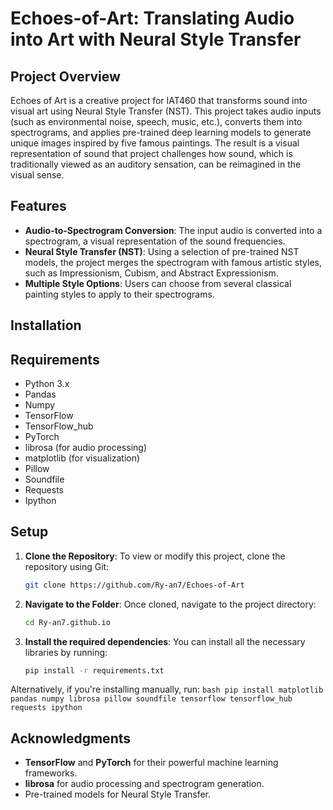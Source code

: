# Echoes-of-Art: Translating Audio into Art with Neural Style Transfer

## Project Overview

Echoes of Art is a creative project for IAT460 that transforms sound into visual art using Neural Style Transfer (NST). This project takes audio inputs (such as environmental noise, speech, music, etc.), converts them into spectrograms, and applies pre-trained deep learning models to generate unique images inspired by five famous paintings. The result is a visual representation of sound that project challenges how sound, which is traditionally viewed as an auditory sensation, can be reimagined in the visual sense.

## Features
- **Audio-to-Spectrogram Conversion**: The input audio is converted into a spectrogram, a visual representation of the sound frequencies.
- **Neural Style Transfer (NST)**: Using a selection of pre-trained NST models, the project merges the spectrogram with famous artistic styles, such as Impressionism, Cubism, and Abstract Expressionism.
- **Multiple Style Options**: Users can choose from several classical painting styles to apply to their spectrograms.

## Installation
## Requirements
- Python 3.x
- Pandas
- Numpy
- TensorFlow
- TensorFlow_hub
- PyTorch
- librosa (for audio processing)
- matplotlib (for visualization)
- Pillow
- Soundfile
- Requests
- Ipython

## Setup
1. **Clone the Repository**: To view or modify this project, clone the repository using Git:
   ```bash
   git clone https://github.com/Ry-an7/Echoes-of-Art
   ```
2. **Navigate to the Folder**: Once cloned, navigate to the project directory:
    ``` bash
    cd Ry-an7.github.io
    ```
3. **Install the required dependencies**: You can install all the necessary libraries by running:
    ``` bash
    pip install -r requirements.txt
    ```
Alternatively, if you're installing manually, run:
    ``` bash
    pip install matplotlib pandas numpy librosa pillow soundfile tensorflow tensorflow_hub requests ipython
    ```

## Acknowledgments
- **TensorFlow** and **PyTorch** for their powerful machine learning frameworks.
- **librosa** for audio processing and spectrogram generation.
- Pre-trained models for Neural Style Transfer.